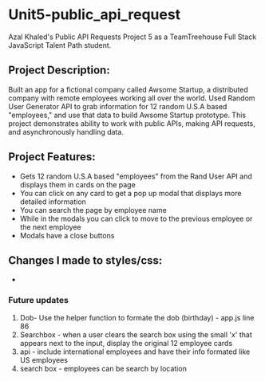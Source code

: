 # Unit5-public_api_request

Azal Khaled's Public API Requests Project 5 as a TeamTreehouse Full Stack JavaScript Talent Path student.

## Project Description: 
Built an app for a fictional company called Awsome Startup, a distributed company with remote employees working all over the world. Used Random User Generator API to grab information for 12 random U.S.A based "employees," and use that data to build Awsome Startup prototype. This project demonstrates ability to work with public APIs, making API requests, and asynchronously handling data. 

## Project Features:
* Gets 12 random U.S.A based "employees" from the Rand User API and displays them in cards on the page 
* You can click on any card to get a pop up modal that displays more detailed information
* You can search the page by employee name 
* While in the modals you can click to move to the previous employee or the next employee 
* Modals have a close buttons

## Changes I made to styles/css: 
* 

 ### Future updates
 1. Dob- Use the helper function to formate the dob (birthday) - app.js line 86
 2. Searchbox - when a user clears the search box using the small 'x' that appears next to the input,  display the original 12 employee cards
 3. api - include international employees and have their info formated like US employees 
 4.  search box - employees can be search by location
